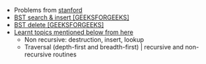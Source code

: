 *  Problems from [stanford](http://cslibrary.stanford.edu/110/BinaryTrees.html)
* [BST search & insert [GEEKSFORGEEKS]](http://geeksquiz.com/binary-search-tree-set-1-search-and-insertion/)
* [BST delete [GEEKSFORGEEKS] ](http://geeksquiz.com/binary-search-tree-set-2-delete/)
* [Learnt topics mentioned below from here](http://eternallyconfuzzled.com/tuts/datastructures/jsw_tut_bst1.aspx)
  * Non recursive: destruction, insert, lookup
  * Traversal (depth-first and breadth-first) | recursive and non-recursive routines
